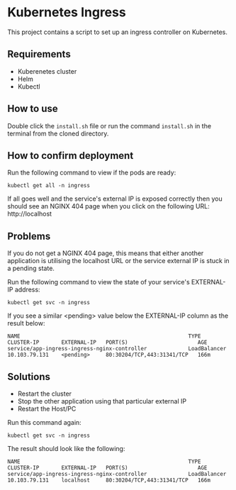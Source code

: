 # Kubernetes Ingress

This project contains a script to set up an ingress controller on Kubernetes.

## Requirements

- Kuberenetes cluster
- Helm
- Kubectl

## How to use

Double click the ```install.sh``` file or run the command ```install.sh``` in the terminal from the cloned directory.

## How to confirm deployment

Run the following command to view if the pods are ready:

```kubectl get all -n ingress```

If all goes well and the service's external IP is exposed correctly then you should see an NGINX 404 page when you click on the following URL: http://localhost

## Problems

If you do not get a NGINX 404 page, this means that either another application is utilising the localhost URL or the service external IP is stuck in a pending state.

Run the following command to view the state of your service's EXTERNAL-IP address:

```kubectl get svc -n ingress```

If you see a similar \<pending\> value below the EXTERNAL-IP column as the result below:

```
NAME                                                     TYPE           CLUSTER-IP       EXTERNAL-IP   PORT(S)                      AGE
service/app-ingress-ingress-nginx-controller             LoadBalancer   10.103.79.131    <pending>     80:30204/TCP,443:31341/TCP   166m
```

## Solutions

- Restart the cluster
- Stop the other application using that particular external IP
- Restart the Host/PC

Run this command again:

```kubectl get svc -n ingress```

The result should look like the following:

```
NAME                                                     TYPE           CLUSTER-IP       EXTERNAL-IP   PORT(S)                      AGE
service/app-ingress-ingress-nginx-controller             LoadBalancer   10.103.79.131    localhost     80:30204/TCP,443:31341/TCP   166m
```